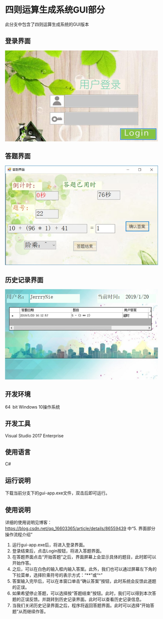 # 四则运算生成系统GUI部分

此分支中包含了四则运算生成系统的GUI版本

## 登录界面

![image](https://github.com/JerrryNie/Arithmetic/blob/gui-app/gui-app/gui-app/Resources/LoginBackGround.JPG)

## 答题界面

![image](https://github.com/JerrryNie/Arithmetic/blob/gui-app/gui-app/gui-app/Resources/EditBackGround2.JPG)

## 历史记录界面

![image](https://github.com/JerrryNie/Arithmetic/blob/gui-app/gui-app/gui-app/Resources/HistoryBackGround.JPG)
      
## 开发环境

64 bit Windows 10操作系统

## 开发工具

Visual Studio 2017 Enterprise

## 使用语言

C#

## 运行说明

下载当前分支下的gui-app.exe文件，双击后即可运行。

## 使用说明

详细的使用说明见博客：https://blog.csdn.net/qq_16603365/article/details/86559439 中“5. 界面部分操作流程介绍”
1. 运行gui-app.exe后，将进入登录界面。
2. 登录结束后，点击Login按钮，将进入答题界面。
3. 在答题界面点击“开始答题”之后，界面屏幕上会显示具体的题目，此时即可以开始作答。
4. 之后，可以在白色的输入框内输入答案。此外，我们也可以通过屏幕左下角的下拉菜单，选择阶乘符号的表示方式：“**”或“^”
5. 答案输入完毕后，可以在本窗口单击“确认答案”按钮，此时系统会反馈此道题的正误。
6. 如果希望停止答题，可以选择按“答题结束”按钮。此时，我们可以得到本次答题的正误反馈。并跳转到历史记录界面。此时可以查看历史记录信息。
7. 当我们关闭历史记录界面之后，程序将返回答题界面。此时可以选择“开始答题”从而继续作答。
